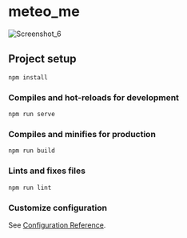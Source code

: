 # meteo_me
![Screenshot_6](https://user-images.githubusercontent.com/32862807/154542975-7523dfbe-3447-4126-94af-1451c26db9e3.png)

## Project setup
```
npm install
```

### Compiles and hot-reloads for development
```
npm run serve
```

### Compiles and minifies for production
```
npm run build
```

### Lints and fixes files
```
npm run lint
```

### Customize configuration
See [Configuration Reference](https://cli.vuejs.org/config/).
